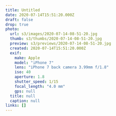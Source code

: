 ```yaml
---
title: Untitled
date: 2020-07-14T15:51:20.000Z
draft: false
drop: true
photo:
  url: s3/images/2020-07-14-08-51-20.jpg
  thumb: s3/thumbs/2020-07-14-08-51-20.jpg
  preview: s3/previews/2020-07-14-08-51-20.jpg
  created: 2020-07-14T15:51:20.000Z
  exif:
    make: Apple
    model: "iPhone 7"
    lens: "iPhone 7 back camera 3.99mm f/1.8"
    iso: 40
    aperture: 1.8
    shutter_speed: 1/15
    focal_length: "4.0 mm"
    gps: null
  title: null
  caption: null
links: []
---
```

